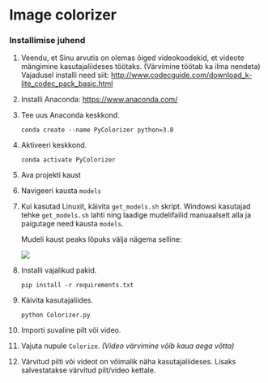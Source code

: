 # Image colorizer

### Installimise juhend


1. Veendu, et Sinu arvutis on olemas õiged videokoodekid, et videote mängimine kasutajaliideses töötaks. 
    (Värvimine töötab ka ilma nendeta)  
    Vajadusel installi need siit: http://www.codecguide.com/download_k-lite_codec_pack_basic.html

1. Installi Anaconda: https://www.anaconda.com/

1. Tee uus Anaconda keskkond.
   ```shell script
   conda create --name PyColorizer python=3.8
   ```
   
1. Aktiveeri keskkond.
   ```shell script
   conda activate PyColorizer
   ```

1. Ava projekti kaust

1. Navigeeri kausta `models`

1. Kui kasutad Linuxit, käivita `get_models.sh` skript. Windowsi kasutajad tehke `get_models.sh` 
    lahti ning laadige mudelifailid manuaalselt alla ja paigutage need kausta `models`.  
    
    Mudeli kaust peaks lõpuks välja nägema selline:  
    
    ![](https://i.imgur.com/AVYdiWF.png)

1. Installi vajalikud pakid.
    ```shell script
    pip install -r requirements.txt
    ```
   
1. Käivita kasutajaliides.
    ```shell script
   python Colorizer.py
    ```
   
1. Importi suvaline pilt või video.

1. Vajuta nupule `Colorize`. *(Video värvimine võib kaua aega võtta)*

1. Värvitud pilti või videot on võimalik näha kasutajaliideses. Lisaks salvestatakse värvitud pilt/video kettale.